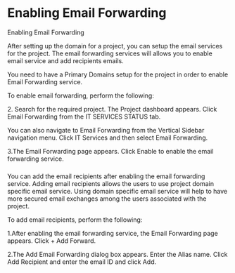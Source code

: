 # Enabling Email Forwarding

Enabling Email Forwarding

After setting up the domain for a project, you can setup the email services for the project. The email forwarding services will allows you to enable email service and add recipients emails.

You need to have a Primary Domains setup for the project in order to enable Email Forwarding service.

To enable email forwarding, perform the following:

2\. Search for the required project. The Project dashboard appears. Click Email Forwarding from the IT SERVICES STATUS tab.

You can also navigate to Email Forwarding from the Vertical Sidebar navigation menu. Click IT Services and then select Email Forwarding.

3.The Email Forwarding page appears. Click Enable to enable the email forwarding service.

###  <a href="add-email-recipients" id="add-email-recipients"></a>

You can add the email recipients after enabling the email forwarding service. Adding email recipients allows the users to use project domain specific email service. Using domain specific email service will help to have more secured email exchanges among the users associated with the project.

To add email recipients, perform the following:

1.After enabling the email forwarding service, the Email Forwarding page appears. Click + Add Forward.

2.The Add Email Forwarding dialog box appears. Enter the Alias name. Click Add Recipient and enter the email ID and click Add.
